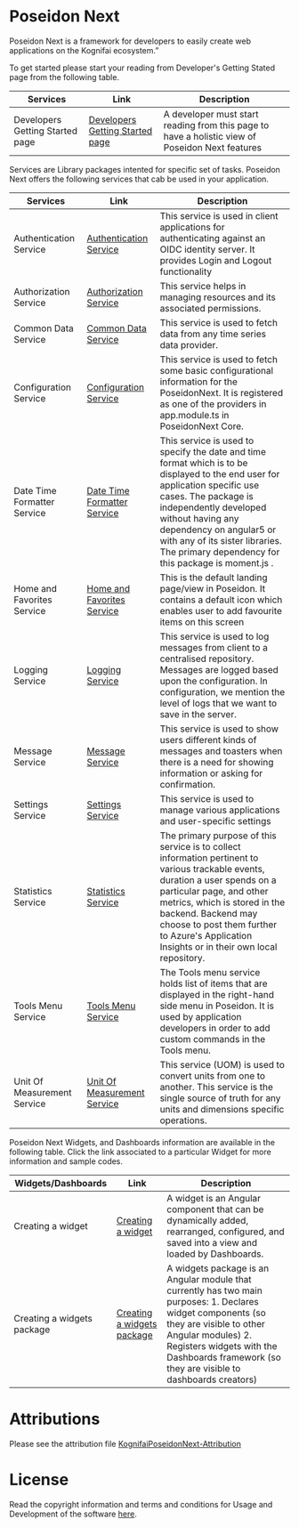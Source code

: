 
# Poseidon Next

Poseidon Next is a framework for developers to easily create web applications on the Kognifai ecosystem.”

To get started please start your reading from Developer's Getting Stated page from the following table.

| Services| Link | Description | 
|------|----------|----------|
 Developers Getting Started page | [Developers Getting Started page](https://github.com/kognifai/PoseidonNext-Framework/blob/master/Developers-Getting-Started.md)|A developer must start reading from this page to have a holistic view of Poseidon Next features |

Services are Library packages intented for specific set of tasks. Poseidon Next offers the following services that cab be used in your application.

| Services| Link | Description | 
|------|----------|----------|
 Authentication Service | [Authentication Service](https://github.com/kognifai/PoseidonNext-Framework/blob/master/SDK-documentation/Authentication-Service.md)|This service is used in client applications for authenticating against an OIDC identity server. It provides Login and Logout functionality|
 Authorization Service| [Authorization Service](https://github.com/kognifai/PoseidonNext-Framework/blob/master/SDK-documentation/Authorization-Service.md)|This service helps in managing resources and its associated permissions. |
  Common Data Service | [Common Data Service](https://github.com/kognifai/PoseidonNext-Framework/blob/master/SDK-documentation/Common-Data-Service.md)|This service is used to fetch data from any time series data provider. |
 Configuration Service | [Configuration Service](https://github.com/kognifai/PoseidonNext-Framework/blob/master/SDK-documentation/Configuration-Service.md)|This service is used to fetch some basic configurational information for the PoseidonNext. It is registered as one of the providers in app.module.ts in PoseidonNext Core. |
 Date Time Formatter Service |  [Date Time Formatter Service](https://github.com/kognifai/PoseidonNext-Framework/blob/master/SDK-documentation/Date-Time-Formatter-Service.md)|This service is used to specify the date and time format which is to be displayed to the end user for application specific use cases. The package is independently developed without having any dependency on angular5 or with any of its sister libraries. The primary dependency for this package is moment.js . |
  Home and Favorites Service | [Home and Favorites Service](https://github.com/kognifai/PoseidonNext-Framework/blob/master/SDK-documentation/Home-and-Favorites-Service.md)|This is the default landing page/view in Poseidon. It contains a default icon which enables user to add favourite items on this screen |
 Logging Service | [Logging Service](https://github.com/kognifai/PoseidonNext-Framework/blob/master/SDK-documentation/Logging-Service.md)|This service is used to log messages from client to a centralised repository. Messages are logged based upon the configuration. In configuration, we mention the level of logs that we want to save in the server. |
  Message Service | [Message Service](https://github.com/kognifai/PoseidonNext-Framework/blob/master/SDK-documentation/Message-Service.md)|This service is  used to show users different kinds of messages and toasters when there is a need for showing information or asking for confirmation. |
 Settings Service | [Settings Service](https://github.com/kognifai/PoseidonNext-Framework/blob/master/SDK-documentation/Settings-Service.md)|This service is used to manage various applications and user-specific settings |The primary purpose of this service is to collect information pertinent to various trackable events, duration a user spends on a particular page, and other metrics, which is stored in the backend. Backend may choose to post them further to Azure's Application Insights or in their own local repository. |
 Statistics Service |  [Statistics Service](https://github.com/kognifai/PoseidonNext-Framework/blob/master/SDK-documentation/Statistics-Service.md)|The primary purpose of this service is to collect information pertinent to various trackable events, duration a user spends on a particular page, and other metrics, which is stored in the backend. Backend may choose to post them further to Azure's Application Insights or in their own local repository.|
 Tools Menu Service| [Tools Menu Service](https://github.com/kognifai/PoseidonNext-Framework/blob/master/SDK-documentation/Tools-Menu-Service.md)|The Tools menu service holds list of items that are displayed in the right-hand side menu in Poseidon. It is used by application developers in order to add custom commands in the Tools menu. |
Unit Of Measurement Service| [Unit Of Measurement Service](https://github.com/kognifai/PoseidonNext-Framework/blob/master/SDK-documentation/Unit-Of-Measurement-Service.md)|This service (UOM) is used to convert units from one to another. This service is the single source of truth for any units and dimensions specific operations.  |

Poseidon Next Widgets, and Dashboards information are available in the following table. Click the link associated to a particular Widget for more information and sample codes.

| Widgets/Dashboards | Link | Description | 
|------|----------|----------|
  Creating a widget | [Creating a widget](https://github.com/kognifai/PoseidonNext-Framework/blob/master/SDK-documentation/Dashboards/Creating-a-widget.md)|A widget is an Angular component that can be dynamically added, rearranged, configured, and saved into a view and loaded by Dashboards. |
  Creating a widgets package | [Creating a widgets package](https://github.com/kognifai/PoseidonNext-Framework/blob/master/SDK-documentation/Dashboards/Creating-a-widgets-package.md)|A widgets package is an Angular module that currently has two main purposes: 1. Declares widget components (so they are visible to other Angular modules) 2. Registers widgets with the Dashboards framework (so they are visible to dashboards creators) |
 

  
           
# Attributions
Please see the attribution file [KognifaiPoseidonNext-Attribution](https://github.com/kognifai/PoseidonNext_Samples/blob/master/KognifaiPoseidonNext-Attribution.pdf)

# License
Read the copyright information and terms and conditions for Usage and Development of the software [here](https://github.com/kognifai/Kognifai/blob/master/License.md#copyright--year-kongsberg-digital-as).
